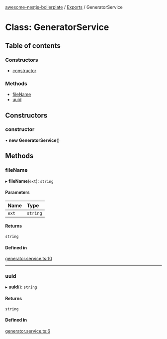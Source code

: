 [awesome-nestjs-boilerplate](../README.md) / [Exports](../modules.md) / GeneratorService

# Class: GeneratorService

## Table of contents

### Constructors

- [constructor](GeneratorService.md#constructor)

### Methods

- [fileName](GeneratorService.md#filename)
- [uuid](GeneratorService.md#uuid)

## Constructors

### constructor

• **new GeneratorService**()

## Methods

### fileName

▸ **fileName**(`ext`): `string`

#### Parameters

| Name | Type |
| :------ | :------ |
| `ext` | `string` |

#### Returns

`string`

#### Defined in

[generator.service.ts:10](https://github.com/klub-deepak/poc_doc_generation_3/blob/a592bb2/src/shared/services/generator.service.ts#L10)

___

### uuid

▸ **uuid**(): `string`

#### Returns

`string`

#### Defined in

[generator.service.ts:6](https://github.com/klub-deepak/poc_doc_generation_3/blob/a592bb2/src/shared/services/generator.service.ts#L6)
